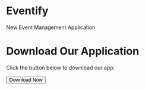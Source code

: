 # Eventify
New Event Management Application
<h1>Download Our Application</h1>
    <p>Click the button below to download our app:</p>
    <a href="https://bit.ly/3s4z8py" target="_blank" download>
        <button>Download Now</button>
    </a>
